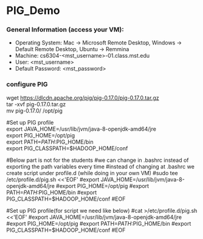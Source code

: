 # PIG_Demo

### General Information (access your VM):
* Operating System:         Mac -> Microsoft Remote Desktop, Windows -> Default Remote Desktop, Ubuntu -> Remmina
* Machine:                  cs6304-<mst_username>-01.class.mst.edu
* User:                     <mst_username>
* Default Password:         <mst_password>

### configure PIG  
wget https://dlcdn.apache.org/pig/pig-0.17.0/pig-0.17.0.tar.gz  
tar -xvf pig-0.17.0.tar.gz  
mv pig-0.17.0/ /opt/pig  

#Set up PIG profile  
export JAVA_HOME=/usr/lib/jvm/java-8-openjdk-amd64/jre  
export PIG_HOME=/opt/pig  
export PATH=$PATH:$PIG_HOME/bin  
export PIG_CLASSPATH=$HADOOP_HOME/conf  


#Below part is not for the students
#we can change in .bashrc instead of exporting the path variables every time
#instead of changing at .bashrc we create script under profile.d (while doing in your own VM)
#sudo tee /etc/profile.d/pig.sh <<'EOF'
#export JAVA_HOME=/usr/lib/jvm/java-8-openjdk-amd64/jre
#export PIG_HOME=/opt/pig
#export PATH=$PATH:$PIG_HOME/bin
#export PIG_CLASSPATH=$HADOOP_HOME/conf
#EOF

#Set up PIG profile(for script we  need like below)
#cat >/etc/profile.d/pig.sh <<'EOF'
#export JAVA_HOME=/usr/lib/jvm/java-8-openjdk-amd64/jre
#export PIG_HOME=/opt/pig
#export PATH=$PATH:$PIG_HOME/bin
#export PIG_CLASSPATH=$HADOOP_HOME/conf
#EOF




